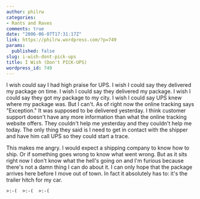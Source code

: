 ```yaml
---
author: philrw
categories:
- Rants and Raves
comments: true
date: "2006-06-07T17:31:17Z"
link: https://philrw.wordpress.com/?p=749
params:
  published: false
slug: i-wish-dont-pick-ups
title: I Wish (Don't PICK-UPS)
wordpress_id: 749
---
```


I wish could say I had high praise for UPS. I wish I could say they delivered my package on time. I wish I could say they delivered my package. I wish I could say they got my package to my city. I wish I could say UPS knew where my package was. But I can't. As of right now the online tracking says "Exception." It was supposed to be delivered yesterday. I think customer support doesn't have any more information than what the online tracking website offers. They couldn't help me yesterday and they couldn't help me today. The only thing they said is I need to get in contact with the shipper and have him call UPS so they could start a trace.

This makes me angry. I would expect a shipping company to know how to ship. Or if something goes wrong to know what went wrong. But as it sits right now I don't know what the hell's going on and I'm furious because there's not a damn thing I can do about it. I can only hope that the package arrives here before I move out of town. In fact it absolutely has to: it's the trailer hitch for my car.

`>:-(  >:-(  >:-( `
